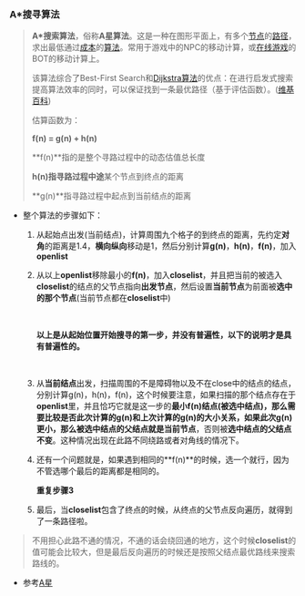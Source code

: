 ### A*搜寻算法

> **A\*搜索算法**，俗称**A星算法**。这是一种在图形平面上，有多个[节点](https://zh.wikipedia.org/wiki/%E7%AF%80%E9%BB%9E)的[路径](https://zh.wikipedia.org/wiki/%E8%B7%AF%E5%BE%84)，求出最低通过[成本](https://zh.wikipedia.org/wiki/%E6%88%90%E6%9C%AC)的[算法](https://zh.wikipedia.org/wiki/%E7%AE%97%E6%B3%95)。常用于游戏中的NPC的移动计算，或[在线游戏](https://zh.wikipedia.org/wiki/%E7%BD%91%E7%BB%9C%E6%B8%B8%E6%88%8F)的BOT的移动计算上。
>
> 该算法综合了Best-First Search和[Dijkstra算法](https://zh.wikipedia.org/wiki/Dijkstra%E7%AE%97%E6%B3%95)的优点：在进行启发式搜索提高算法效率的同时，可以保证找到一条最优路径（基于评估函数）。([维基百科](https://zh.wikipedia.org/wiki/A*%E6%90%9C%E5%AF%BB%E7%AE%97%E6%B3%95))
>
> 估算函数为：
>
> **f(n) = g(n) + h(n)**
>
> **f(n)**指的是整个寻路过程中的动态估值总长度
>
> **h(n)**指寻路过程**中途**某个节点到终点的距离
>
> **g(n)**指寻路过程中起点到当前结点的距离



- 整个算法的步骤如下：

  1. 从起始点出发(当前结点)，计算周围九个格子的到终点的距离，先约定**对角**的距离是1.4，**横向纵向**移动是1，然后分别计算**g(n)**，**h(n)**，**f(n)**，加入**openlist**

  2. 从以上**openlist**移除最小的**f(n)**，加入**closelist**，并且把当前的被选入**closelist**的结点的父节点指向**出发节点**，然后设置**当前节点**为前面被**选中的那个节点**(当前节点都在**closelist**中)

     ​

     **以上是从起始位置开始搜寻的第一步，并没有普遍性，以下的说明才是具有普遍性的。**

     ​

  3. 从**当前结点**出发，扫描周围的不是障碍物以及不在close中的结点的结点，分别计算g(n)，h(n)，f(n)，这个时候要注意，如果扫描的那个结点存在于**openlist**里，并且恰巧它就是这一步的**最小f(n)**结点(**被选中结点**)，那么需要比较是否此次计算的**g(n)**和上次计算的**g(n)**的大小关系，如果此次**g(n)**更小，那么被选中结点的父结点就是**当前节点**，否则被**选中结点的父结点不变**。这种情况出现在此路不同绕路或者对角线的情况下。

  4. 还有一个问题就是，如果遇到相同的**f(n)**的时候，选一个就行，因为不管选哪个最后的距离都是相同的。

     **重复步骤3**

  5. 最后，当**closelist**包含了终点的时候，从终点的父节点反向遍历，就得到了一条路径啦。



> 不用担心此路不通的情况，不通的话会绕回通的地方，这个时候**closelist**的值可能会比较大，但是最后反向遍历的时候还是按照父结点最优路线来搜索路线的。

- 参考[A星](http://blog.csdn.net/hitwhylz/article/details/23089415)

